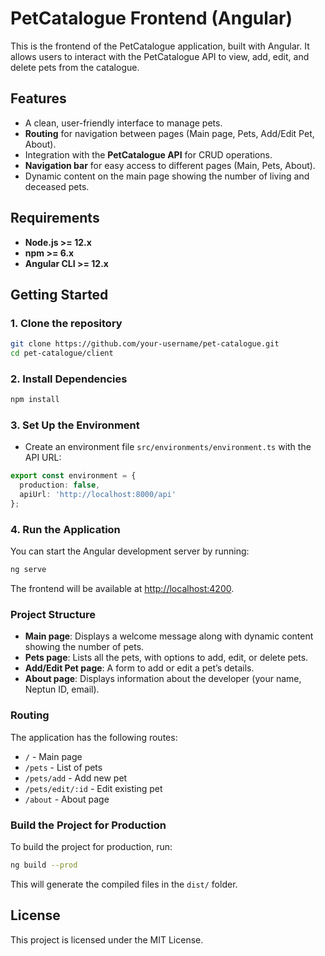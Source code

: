 
# PetCatalogue Frontend (Angular)

This is the frontend of the PetCatalogue application, built with Angular. It allows users to interact with the PetCatalogue API to view, add, edit, and delete pets from the catalogue.

## Features

- A clean, user-friendly interface to manage pets.
- **Routing** for navigation between pages (Main page, Pets, Add/Edit Pet, About).
- Integration with the **PetCatalogue API** for CRUD operations.
- **Navigation bar** for easy access to different pages (Main, Pets, About).
- Dynamic content on the main page showing the number of living and deceased pets.

## Requirements

- **Node.js >= 12.x**
- **npm >= 6.x**
- **Angular CLI >= 12.x**

## Getting Started

### 1. Clone the repository

```bash
git clone https://github.com/your-username/pet-catalogue.git
cd pet-catalogue/client
```

### 2. Install Dependencies

```bash
npm install
```

### 3. Set Up the Environment

- Create an environment file `src/environments/environment.ts` with the API URL:

```typescript
export const environment = {
  production: false,
  apiUrl: 'http://localhost:8000/api'
};
```

### 4. Run the Application

You can start the Angular development server by running:

```bash
ng serve
```

The frontend will be available at [http://localhost:4200](http://localhost:4200).

### Project Structure

- **Main page**: Displays a welcome message along with dynamic content showing the number of pets.
- **Pets page**: Lists all the pets, with options to add, edit, or delete pets.
- **Add/Edit Pet page**: A form to add or edit a pet’s details.
- **About page**: Displays information about the developer (your name, Neptun ID, email).

### Routing

The application has the following routes:
- `/` - Main page
- `/pets` - List of pets
- `/pets/add` - Add new pet
- `/pets/edit/:id` - Edit existing pet
- `/about` - About page

### Build the Project for Production

To build the project for production, run:

```bash
ng build --prod
```

This will generate the compiled files in the `dist/` folder.

## License

This project is licensed under the MIT License.
